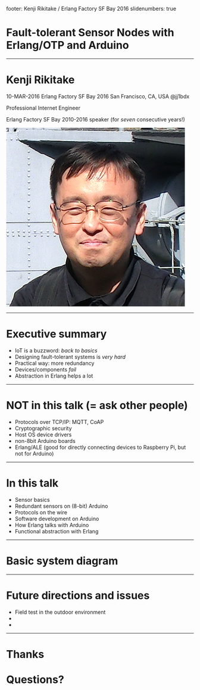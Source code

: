 footer: Kenji Rikitake / Erlang Factory SF Bay 2016
slidenumbers: true

# Fault-tolerant Sensor Nodes with Erlang/OTP and Arduino 

<!-- Use Deckset 1.6.0, Zurich theme, 4:3 aspect ratio -->
<!-- target: 30 slides -->

---

# Kenji Rikitake

10-MAR-2016
Erlang Factory SF Bay 2016
San Francisco, CA, USA
@jj1bdx

Professional Internet Engineer

Erlang Factory SF Bay 2010-2016 speaker (for *seven* consecutive years!)

![right, fit](kenjiface-20150328-2.jpg)

---

# Executive summary

* IoT is a buzzword: *back to basics*
* Designing fault-tolerant systems is *very hard*
* Practical way: more redundancy
* Devices/components *fail*
* Abstraction in Erlang helps a lot

---

# NOT in this talk (= ask other people)

* Protocols over TCP/IP: MQTT, CoAP
* Cryptographic security
* Host OS device drivers
* non-8bit Arduino boards
* Erlang/ALE (good for directly connecting devices to Raspberry Pi, but not for Arduino)

---

# In this talk

* Sensor basics
* Redundant sensors on (8-bit) Arduino
* Protocols on the wire
* Software development on Arduino
* How Erlang talks with Arduino
* Functional abstraction with Erlang

---

# Basic system diagram



---

# Future directions and issues

* Field test in the outdoor environment
* 
* 

---

# Thanks<br><br>Questions?
